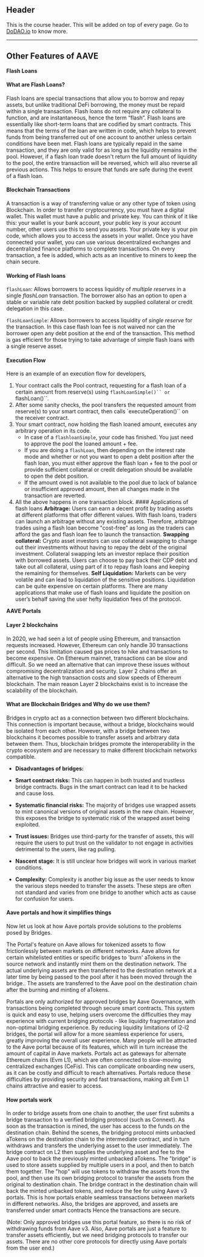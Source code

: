 ## Header
This is the course header. This will be added on top of every page. Go to [DoDAO.io](https://www.dodao.io) to know more.

 ---
 
 ## Other Features of AAVE
 
 **Flash Loans**        
#### What are Flash Loans?
Flash loans are special transactions that allow you to borrow and repay assets, but unlike traditional DeFi borrowing, the money must be repaid within a single transaction. 
Flash loans do not require any collateral to function, and are instantaneous, hence the term “flash”. Flash loans are essentially like short-term loans that are codified by 
smart contracts. This means that the terms of the loan are written in code, which helps to prevent funds from being transferred out of one account to another unless certain conditions 
have been met. Flash loans are typically repaid in the same transaction, and they are only valid for as long as the liquidity remains in the pool. However, if a flash loan trade doesn't 
return the full amount of liquidity to the pool, the entire transaction will be reversed, which will also reverse all previous actions. This helps to ensure that funds are safe during the 
event of a flash loan.

#### Blockchain Transactions
A transaction is a way of transferring value or any other type of token using Blockchain. In order to transfer cryptocurrency, you must have a digital wallet. This wallet must have a public 
and private key. You can think of it like this: your wallet is your bank account, your public key is your account number, other users use this to send you assets. Your private key is your pin code, 
which allows you to access the assets in your wallet. Once you have connected your wallet, you can use various decentralized exchanges and decentralized finance platforms to complete transactions. 
On every transaction, a fee is added, which acts as an incentive to miners to keep the chain secure.
 
#### Working of Flash loans
`flashLoan`: Allows borrowers to access liquidity of *multiple reserves* in a single *flashLoan* transaction. The borrower also has an option to open a stable or variable rate debt position backed by supplied collateral or 
 credit delegation in this case.

`flashLoanSimple`: Allows borrowers to access liquidity of *single reserve* for the transaction. In this case flash loan fee is not waived nor can the borrower open any debt position at the end of the transaction. 
 This method is gas efficient for those trying to take advantage of simple flash loans with a single reserve asset.


#### Execution Flow
Here is an example of an execution flow for developers,

1. Your contract calls the Pool contract, requesting for a flash loan of a certain amount from reserve(s) using `flashLoanSimple()`` or `flashLoan()``.
2. After some sanity checks, the pool transfers the requested amount from reserve(s) to your smart contract, then calls `executeOperation()`` on the receiver contract.    
3. Your smart contract, now holding the flash loaned amount, executes any arbitrary operation in its code.
    * In case of a `flashloanSimple`, your code has finished. You just need to approve the pool the loaned amount + fee. 
    * If you are doing a `flashLoan`,  then depending on the interest rate mode and whether or not you want to open a debt position after the flash loan, you must either approve the 
      flash loan + fee to the pool or provide sufficient collateral or credit delegation should be available to open the debt position.
    * If the amount owed is not available to the pool due to lack of balance or insufficient approved amount, then all changes made in the transaction are reverted.
4. All the above happens in one transaction block.    #### Applications of flash loans       **Arbitrage:** Users can earn a decent profit by trading assets at different platforms that offer different values. With flash loans, traders can launch an arbitrage without any existing assets.     Therefore, arbitrage trades using a flash loan become "cost-free" as long as the traders can afford the gas and flash loan fee to launch the transaction.       **Swapping collateral:**  Crypto asset investors can use collateral swapping to change out their investments without having to repay the debt of the original investment. Collateral swapping lets an investor     replace their position with borrowed assets. Users can choose to pay back their CDP debt and take out all collateral, using part of it to repay flash loans and keeping the remaining     for themselves.       **Self Liquidation:** Markets can be very volatile and can lead to liquidation of the sensitive positions. Liquidation can be quite expensive on certain platforms. There are many applications that make use     of flash loans and liquidate the position on user’s behalf saving the user hefty liquidation fees of the protocol.
 
 **AAVE Portals**        
#### Layer 2 blockchains
In 2020, we had seen a lot of people using Ethereum, and transaction requests increased. However, Ethereum can only handle 30 transactions per second. This limitation caused gas prices to hike and transactions to become expensive.
On Ethereum mainnet, transactions can be slow and difficult. So we need an alternative that can improve these issues without compromising decentralization and security.
Layer 2 chains offer an alternative to the high transaction costs and slow speeds of Ethereum blockchain. The main reason Layer 2 blockchains exist is to increase the scalability of the blockchain. 


#### What are Blockchain Bridges and Why do we use them? 
Bridges in crypto act as a connection between two different blockchains. This connection is important because, without a bridge, blockchains would be isolated from each other.
However, with a bridge between two blockchains it becomes possible to transfer assets and arbitrary data between them. Thus, blockchain bridges promote the interoperability in the crypto ecosystem and are necessary to make different blockchain networks compatible.
   
   * **Disadvantages of bridges:**
   * **Smart contract risks:**
   This can happen in both trusted and trustless bridge contracts. Bugs in the smart contract can lead it to be hacked and cause loss.
   
   * **Systematic financial risks:**
   The majority of bridges use wrapped assets to mint canonical versions of original assets in the new chain. However, this exposes the bridge to systematic risk of the wrapped asset being exploited.
   
   * **Trust issues:**
   Bridges use third-party for the transfer of assets, this will require the users to put trust on the validator to not engage in activities detrimental to the users, like rag pulling.
   
   * **Nascent stage:**
   It is still unclear how bridges will work in various market conditions.

   * **Complexity:**
   Complexity is another big issue as the user needs to know the various steps needed to transfer the assets. These steps are often not standard and varies from one bridge to another which acts as cause for confusion
   for users.



#### Aave portals and how it simplifies things
Now let us look at how Aave portals provide solutions to the problems posed by Bridges.

The Portal's feature on Aave allows for tokenized assets to flow frictionlessly between markets on different networks. Aave allows for certain whitelisted entities or specific bridges to 'burn' aTokens in the source network and instantly 
mint them on the destination network. The actual underlying assets are then transferred to the destination network at a later time by being passed to the pool after it has been moved through the bridge.. The assets are transferred to the Aave 
pool on the destination chain after the burning and minting of aTokens.

Portals are only authorized for approved bridges by Aave Governance, with transactions being completed through secure smart contracts. This system is quick and easy to use, helping users overcome the difficulties they may experience with current 
bridging protocols - like liquidity fragmentation and non-optimal bridging experience. By reducing liquidity limitations of l2-l2 bridges, the portal will allow for a more seamless experience for users, greatly improving the overall user experience.
Many people will be attracted to the Aave portal because of its features, which will in turn increase the amount of capital in Aave markets. Portals act as gateways for alternate Ethereum chains (Evm L1), which 
are often connected to slow-moving centralized exchanges (CeFis). This can complicate onboarding new users, as it can be costly and difficult to reach alternatives. Portals reduce these difficulties by providing security and fast 
transactions, making alt Evm L1 chains attractive and easier to access.


#### How portals work
In order to bridge assets from one chain to another, the user first submits a bridge transaction to a verified bridging protocol (such as Connext). As soon as the transaction is mined, the user has access to the funds on the destination chain. 
Behind the scenes, the bridging protocol mints unbacked aTokens on the destination chain to the intermediate contract, and in turn withdraws and transfers the underlying asset to the user immediately. The bridge contract on L2 then supplies the 
underlying asset and fee to the Aave pool to back the previously minted unbacked aTokens. The "bridge" is used to store assets supplied by multiple users in a pool, and then to batch them together. The "hop" will use tokens to withdraw the assets 
from the pool, and then use its own bridging protocol to transfer the assets from the original to destination chain. The bridge contract in the destination chain will back the minted unbacked tokens, and reduce the fee for using Aave v3 portals. 
This is how portals enable seamless transactions between markets in different networks. Also, the bridges are approved, and assets are transferred under smart contracts Hence the transactions are secure.

(Note: Only approved bridges use this portal feature, so there is no risk of withdrawing funds from Aave v3. Also, Aave portals are just a feature to transfer assets efficiently, but we need bridging protocols to transfer our assets. There are no 
other core protocols for directly using Aave portals from the user end.) 
 
 
